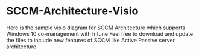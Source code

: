 # SCCM-Architecture-Visio
Here is the sample visio diagram for SCCM Architecture which supports Windows 10 co-management with Intune
Feel free to download and update the files to include new features of SCCM like Active Passive server architecture
